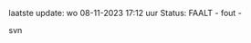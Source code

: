 laatste update: 
wo 08-11-2023 17:12   uur 
Status: FAALT - fout - 
<div class="service R">svn</div>